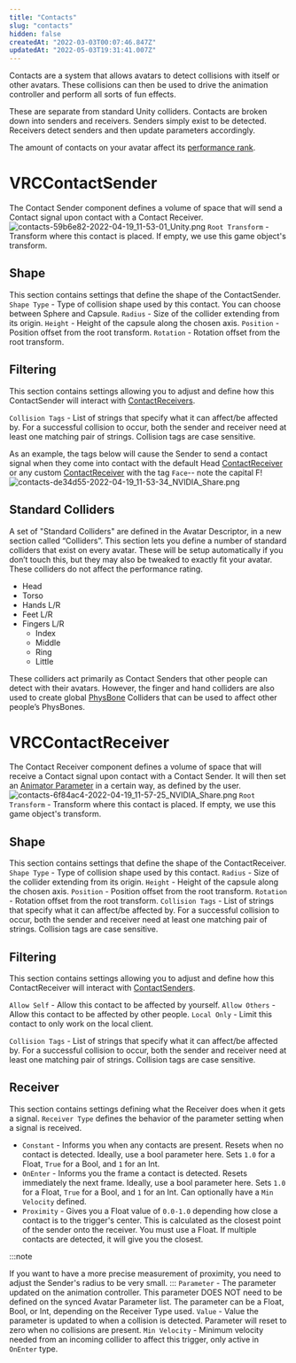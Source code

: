 ```yaml
---
title: "Contacts"
slug: "contacts"
hidden: false
createdAt: "2022-03-03T00:07:46.847Z"
updatedAt: "2022-05-03T19:31:41.007Z"
---
```

Contacts are a system that allows avatars to detect collisions with itself or other avatars. These collisions can then be used to drive the animation controller and perform all sorts of fun effects. 

These are separate from standard Unity colliders. Contacts are broken down into senders and receivers. Senders simply exist to be detected. Receivers detect senders and then update parameters accordingly.

The amount of contacts on your avatar affect its [performance rank](/avatars/avatar-performance-ranking-system#pc-limits).
# VRCContactSender
The Contact Sender component defines a volume of space that will send a Contact signal upon contact with a Contact Receiver.
![contacts-59b6e82-2022-04-19_11-53-01_Unity.png](/img/avatars/contacts-59b6e82-2022-04-19_11-53-01_Unity.png)
`Root Transform` - Transform where this contact is placed. If empty, we use this game object's transform.

## Shape
This section contains settings that define the shape of the ContactSender.
`Shape Type` - Type of collision shape used by this contact. You can choose between Sphere and Capsule.
`Radius` - Size of the collider extending from its origin.
`Height` - Height of the capsule along the chosen axis.
`Position` - Position offset from the root transform.
`Rotation` - Rotation offset from the root transform.

## Filtering
This section contains settings allowing you to adjust and define how this ContactSender will interact with  [ContactReceivers](/avatars/avatar-dynamics/contacts#VRCContactReceiver).

`Collision Tags` - List of strings that specify what it can affect/be affected by. For a successful collision to occur, both the sender and receiver need at least one matching pair of strings. Collision tags are case sensitive.

As an example, the tags below will cause the Sender to send a contact signal when they come into contact with the default Head [ContactReceiver](/avatars/avatar-dynamics/contacts#VRCContactReceiver) or any custom [ContactReceiver](/avatars/avatar-dynamics/contacts#VRCContactReceiver) with the tag `Face`-- note the capital F!
![contacts-de34d55-2022-04-19_11-53-34_NVIDIA_Share.png](/img/avatars/contacts-de34d55-2022-04-19_11-53-34_NVIDIA_Share.png)
## Standard Colliders
A set of "Standard Colliders" are defined in the Avatar Descriptor, in a new section called “Colliders”. This section lets you define a number of standard colliders that exist on every avatar. These will be setup automatically if you don’t touch this, but they may also be tweaked to exactly fit your avatar. These colliders do not affect the performance rating.

- Head
- Torso
- Hands L/R
- Feet L/R
- Fingers L/R
  - Index
  - Middle
  - Ring
  - Little

These colliders act primarily as Contact Senders that other people can detect with their avatars. However, the finger and hand colliders are also used to create global [PhysBone](/avatars/avatar-dynamics/physbones) Colliders that can be used to affect other people’s PhysBones.

# VRCContactReceiver
The Contact Receiver component defines a volume of space that will receive a Contact signal upon contact with a Contact Sender. It will then set an [Animator Parameter](/avatars/animator-parameters) in a certain way, as defined by the user.
![contacts-6f84ac4-2022-04-19_11-57-25_NVIDIA_Share.png](/img/avatars/contacts-6f84ac4-2022-04-19_11-57-25_NVIDIA_Share.png)
`Root Transform` - Transform where this contact is placed. If empty, we use this game object's transform.

## Shape
This section contains settings that define the shape of the ContactReceiver.
`Shape Type` - Type of collision shape used by this contact. 
`Radius` - Size of the collider extending from its origin.
`Height` - Height of the capsule along the chosen axis.
`Position` - Position offset from the root transform.
`Rotation` - Rotation offset from the root transform.
`Collision Tags` - List of strings that specify what it can affect/be affected by. For a successful collision to occur, both the sender and receiver need at least one matching pair of strings. Collision tags are case sensitive.

## Filtering
This section contains settings allowing you to adjust and define how this ContactReceiver will interact with  [ContactSenders](/avatars/avatar-dynamics/contacts#VRCContactSender).

`Allow Self` - Allow this contact to be affected by yourself.
`Allow Others` - Allow this contact to be affected by other people.
`Local Only` - Limit this contact to only work on the local client.

`Collision Tags` - List of strings that specify what it can affect/be affected by. For a successful collision to occur, both the sender and receiver need at least one matching pair of strings. Collision tags are case sensitive.

## Receiver
This section contains settings defining what the Receiver does when it gets a signal.
`Receiver Type` defines the behavior of the parameter setting when a signal is received.
- `Constant` - Informs you when any contacts are present. Resets when no contact is detected. Ideally, use a bool parameter here. Sets `1.0` for a Float, `True` for a Bool, and `1` for an Int.
- `OnEnter` - Informs you the frame a contact is detected. Resets immediately the next frame. Ideally, use a bool parameter here. Sets `1.0` for a Float, `True` for a Bool, and `1` for an Int. Can optionally have a `Min Velocity` defined.
- `Proximity` - Gives you a Float value of `0.0-1.0` depending how close a contact is to the trigger's center. This is calculated as the closest point of the sender onto the receiver. You must use a Float. If multiple contacts are detected, it will give you the closest. 

:::note

If you want to have a more precise measurement of proximity, you need to adjust the Sender's radius to be very small.
:::
`Parameter` - The parameter updated on the animation controller. This parameter DOES NOT need to be defined on the synced Avatar Parameter list. The parameter can be a Float, Bool, or Int, depending on the Receiver Type used.
`Value` - Value the parameter is updated to when a collision is detected. Parameter will reset to zero when no collisions are present.
`Min Velocity` - Minimum velocity needed from an incoming collider to affect this trigger, only active in `OnEnter` type.
